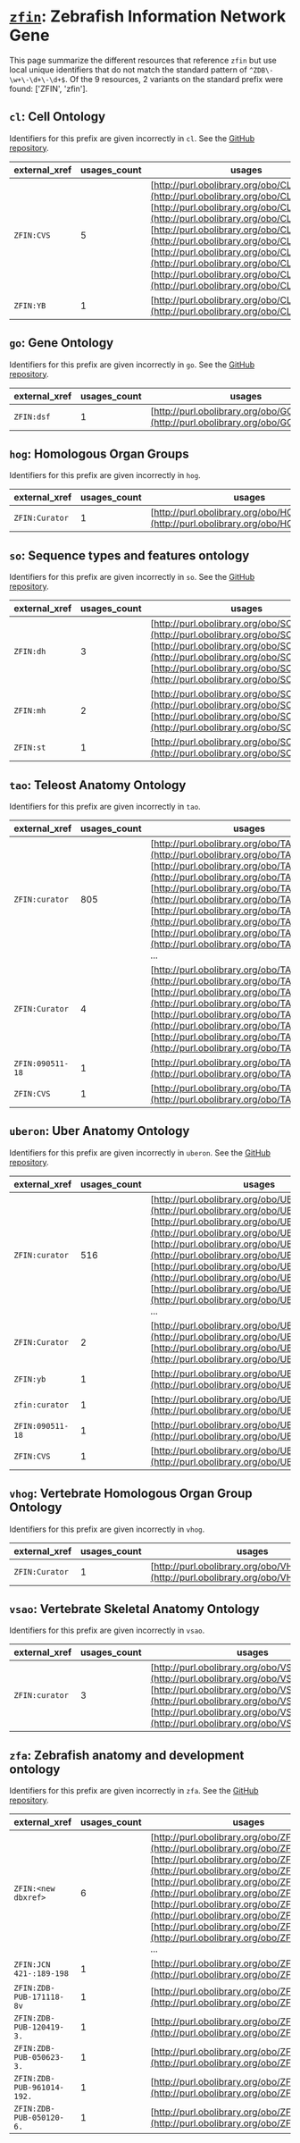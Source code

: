 # [`zfin`](https://bioregistry.io/zfin): Zebrafish Information Network Gene

This page summarize the different resources that reference `zfin`
but use local unique identifiers that do not match the standard pattern of
`^ZDB\-\w+\-\d+\-\d+$`. Of the 9 resources,
2 variants on the standard prefix were found: ['ZFIN', 'zfin'].

## `cl`: Cell Ontology

Identifiers for this prefix are given incorrectly in `cl`. See the [GitHub repository](https://github.com/obophenotype/cell-ontology).

| external_xref   |   usages_count | usages                                                                                                                                                                                                                                                                                                                                                                                                                                                 |
|-----------------|----------------|--------------------------------------------------------------------------------------------------------------------------------------------------------------------------------------------------------------------------------------------------------------------------------------------------------------------------------------------------------------------------------------------------------------------------------------------------------|
| `ZFIN:CVS`      |              5 | [http://purl.obolibrary.org/obo/CL_0005023](http://purl.obolibrary.org/obo/CL_0005023), [http://purl.obolibrary.org/obo/CL_0005024](http://purl.obolibrary.org/obo/CL_0005024), [http://purl.obolibrary.org/obo/CL_0005025](http://purl.obolibrary.org/obo/CL_0005025), [http://purl.obolibrary.org/obo/CL_0011100](http://purl.obolibrary.org/obo/CL_0011100), [http://purl.obolibrary.org/obo/CL_0015000](http://purl.obolibrary.org/obo/CL_0015000) |
| `ZFIN:YB`       |              1 | [http://purl.obolibrary.org/obo/CL_0011100](http://purl.obolibrary.org/obo/CL_0011100)                                                                                                                                                                                                                                                                                                                                                                 |

## `go`: Gene Ontology

Identifiers for this prefix are given incorrectly in `go`. See the [GitHub repository](https://github.com/geneontology/go-ontology).

| external_xref   |   usages_count | usages                                                                                 |
|-----------------|----------------|----------------------------------------------------------------------------------------|
| `ZFIN:dsf`      |              1 | [http://purl.obolibrary.org/obo/GO_0044458](http://purl.obolibrary.org/obo/GO_0044458) |

## `hog`: Homologous Organ Groups

Identifiers for this prefix are given incorrectly in `hog`.

| external_xref   |   usages_count | usages                                                                                   |
|-----------------|----------------|------------------------------------------------------------------------------------------|
| `ZFIN:Curator`  |              1 | [http://purl.obolibrary.org/obo/HOG_0001750](http://purl.obolibrary.org/obo/HOG_0001750) |

## `so`: Sequence types and features ontology

Identifiers for this prefix are given incorrectly in `so`. See the [GitHub repository](https://github.com/The-Sequence-Ontology/SO-Ontologies).

| external_xref   |   usages_count | usages                                                                                                                                                                                                                                                                 |
|-----------------|----------------|------------------------------------------------------------------------------------------------------------------------------------------------------------------------------------------------------------------------------------------------------------------------|
| `ZFIN:dh`       |              3 | [http://purl.obolibrary.org/obo/SO_0001477](http://purl.obolibrary.org/obo/SO_0001477), [http://purl.obolibrary.org/obo/SO_0001478](http://purl.obolibrary.org/obo/SO_0001478), [http://purl.obolibrary.org/obo/SO_0001479](http://purl.obolibrary.org/obo/SO_0001479) |
| `ZFIN:mh`       |              2 | [http://purl.obolibrary.org/obo/SO_0001480](http://purl.obolibrary.org/obo/SO_0001480), [http://purl.obolibrary.org/obo/SO_0001481](http://purl.obolibrary.org/obo/SO_0001481)                                                                                         |
| `ZFIN:st`       |              1 | [http://purl.obolibrary.org/obo/SO_0002217](http://purl.obolibrary.org/obo/SO_0002217)                                                                                                                                                                                 |

## `tao`: Teleost Anatomy Ontology

Identifiers for this prefix are given incorrectly in `tao`.

| external_xref    |   usages_count | usages                                                                                                                                                                                                                                                                                                                                                                                                                                                                |
|------------------|----------------|-----------------------------------------------------------------------------------------------------------------------------------------------------------------------------------------------------------------------------------------------------------------------------------------------------------------------------------------------------------------------------------------------------------------------------------------------------------------------|
| `ZFIN:curator`   |            805 | [http://purl.obolibrary.org/obo/TAO_0000000](http://purl.obolibrary.org/obo/TAO_0000000), [http://purl.obolibrary.org/obo/TAO_0000001](http://purl.obolibrary.org/obo/TAO_0000001), [http://purl.obolibrary.org/obo/TAO_0000006](http://purl.obolibrary.org/obo/TAO_0000006), [http://purl.obolibrary.org/obo/TAO_0000007](http://purl.obolibrary.org/obo/TAO_0000007), [http://purl.obolibrary.org/obo/TAO_0000008](http://purl.obolibrary.org/obo/TAO_0000008), ... |
| `ZFIN:Curator`   |              4 | [http://purl.obolibrary.org/obo/TAO_0005153](http://purl.obolibrary.org/obo/TAO_0005153), [http://purl.obolibrary.org/obo/TAO_0005165](http://purl.obolibrary.org/obo/TAO_0005165), [http://purl.obolibrary.org/obo/TAO_0005166](http://purl.obolibrary.org/obo/TAO_0005166), [http://purl.obolibrary.org/obo/TAO_0005210](http://purl.obolibrary.org/obo/TAO_0005210)                                                                                                |
| `ZFIN:090511-18` |              1 | [http://purl.obolibrary.org/obo/TAO_0002145](http://purl.obolibrary.org/obo/TAO_0002145)                                                                                                                                                                                                                                                                                                                                                                              |
| `ZFIN:CVS`       |              1 | [http://purl.obolibrary.org/obo/TAO_0005265](http://purl.obolibrary.org/obo/TAO_0005265)                                                                                                                                                                                                                                                                                                                                                                              |

## `uberon`: Uber Anatomy Ontology

Identifiers for this prefix are given incorrectly in `uberon`. See the [GitHub repository](https://github.com/obophenotype/uberon).

| external_xref    |   usages_count | usages                                                                                                                                                                                                                                                                                                                                                                                                                                                                                              |
|------------------|----------------|-----------------------------------------------------------------------------------------------------------------------------------------------------------------------------------------------------------------------------------------------------------------------------------------------------------------------------------------------------------------------------------------------------------------------------------------------------------------------------------------------------|
| `ZFIN:curator`   |            516 | [http://purl.obolibrary.org/obo/UBERON_0000007](http://purl.obolibrary.org/obo/UBERON_0000007), [http://purl.obolibrary.org/obo/UBERON_0000966](http://purl.obolibrary.org/obo/UBERON_0000966), [http://purl.obolibrary.org/obo/UBERON_0000991](http://purl.obolibrary.org/obo/UBERON_0000991), [http://purl.obolibrary.org/obo/UBERON_0001016](http://purl.obolibrary.org/obo/UBERON_0001016), [http://purl.obolibrary.org/obo/UBERON_0001081](http://purl.obolibrary.org/obo/UBERON_0001081), ... |
| `ZFIN:Curator`   |              2 | [http://purl.obolibrary.org/obo/UBERON_0005817](http://purl.obolibrary.org/obo/UBERON_0005817), [http://purl.obolibrary.org/obo/UBERON_2005210](http://purl.obolibrary.org/obo/UBERON_2005210)                                                                                                                                                                                                                                                                                                      |
| `ZFIN:yb`        |              1 | [http://purl.obolibrary.org/obo/UBERON_0003066](http://purl.obolibrary.org/obo/UBERON_0003066)                                                                                                                                                                                                                                                                                                                                                                                                      |
| `zfin:curator`   |              1 | [http://purl.obolibrary.org/obo/UBERON_0008911](http://purl.obolibrary.org/obo/UBERON_0008911)                                                                                                                                                                                                                                                                                                                                                                                                      |
| `ZFIN:090511-18` |              1 | [http://purl.obolibrary.org/obo/UBERON_2002145](http://purl.obolibrary.org/obo/UBERON_2002145)                                                                                                                                                                                                                                                                                                                                                                                                      |
| `ZFIN:CVS`       |              1 | [http://purl.obolibrary.org/obo/UBERON_2005265](http://purl.obolibrary.org/obo/UBERON_2005265)                                                                                                                                                                                                                                                                                                                                                                                                      |

## `vhog`: Vertebrate Homologous Organ Group Ontology

Identifiers for this prefix are given incorrectly in `vhog`.

| external_xref   |   usages_count | usages                                                                                     |
|-----------------|----------------|--------------------------------------------------------------------------------------------|
| `ZFIN:Curator`  |              1 | [http://purl.obolibrary.org/obo/VHOG_0001750](http://purl.obolibrary.org/obo/VHOG_0001750) |

## `vsao`: Vertebrate Skeletal Anatomy Ontology

Identifiers for this prefix are given incorrectly in `vsao`.

| external_xref   |   usages_count | usages                                                                                                                                                                                                                                                                             |
|-----------------|----------------|------------------------------------------------------------------------------------------------------------------------------------------------------------------------------------------------------------------------------------------------------------------------------------|
| `ZFIN:curator`  |              3 | [http://purl.obolibrary.org/obo/VSAO_0000001](http://purl.obolibrary.org/obo/VSAO_0000001), [http://purl.obolibrary.org/obo/VSAO_0000164](http://purl.obolibrary.org/obo/VSAO_0000164), [http://purl.obolibrary.org/obo/VSAO_0000178](http://purl.obolibrary.org/obo/VSAO_0000178) |

## `zfa`: Zebrafish anatomy and development ontology

Identifiers for this prefix are given incorrectly in `zfa`. See the [GitHub repository](https://github.com/cerivs/zebrafish-anatomical-ontology).

| external_xref              |   usages_count | usages                                                                                                                                                                                                                                                                                                                                                                                                                                                                |
|----------------------------|----------------|-----------------------------------------------------------------------------------------------------------------------------------------------------------------------------------------------------------------------------------------------------------------------------------------------------------------------------------------------------------------------------------------------------------------------------------------------------------------------|
| `ZFIN:<new dbxref>`        |              6 | [http://purl.obolibrary.org/obo/ZFA_0000259](http://purl.obolibrary.org/obo/ZFA_0000259), [http://purl.obolibrary.org/obo/ZFA_0000344](http://purl.obolibrary.org/obo/ZFA_0000344), [http://purl.obolibrary.org/obo/ZFA_0000400](http://purl.obolibrary.org/obo/ZFA_0000400), [http://purl.obolibrary.org/obo/ZFA_0000424](http://purl.obolibrary.org/obo/ZFA_0000424), [http://purl.obolibrary.org/obo/ZFA_0000464](http://purl.obolibrary.org/obo/ZFA_0000464), ... |
| `ZFIN:JCN 421-:189-198`    |              1 | [http://purl.obolibrary.org/obo/ZFA_0000443](http://purl.obolibrary.org/obo/ZFA_0000443)                                                                                                                                                                                                                                                                                                                                                                              |
| `ZFIN:ZDB-PUB-171118-8v`   |              1 | [http://purl.obolibrary.org/obo/ZFA_0000704](http://purl.obolibrary.org/obo/ZFA_0000704)                                                                                                                                                                                                                                                                                                                                                                              |
| `ZFIN:ZDB-PUB-120419-3.`   |              1 | [http://purl.obolibrary.org/obo/ZFA_0005877](http://purl.obolibrary.org/obo/ZFA_0005877)                                                                                                                                                                                                                                                                                                                                                                              |
| `ZFIN:ZDB-PUB-050623-3.`   |              1 | [http://purl.obolibrary.org/obo/ZFA_0001249](http://purl.obolibrary.org/obo/ZFA_0001249)                                                                                                                                                                                                                                                                                                                                                                              |
| `ZFIN:ZDB-PUB-961014-192.` |              1 | [http://purl.obolibrary.org/obo/ZFA_0001595](http://purl.obolibrary.org/obo/ZFA_0001595)                                                                                                                                                                                                                                                                                                                                                                              |
| `ZFIN:ZDB-PUB-050120-6.`   |              1 | [http://purl.obolibrary.org/obo/ZFA_0005737](http://purl.obolibrary.org/obo/ZFA_0005737)                                                                                                                                                                                                                                                                                                                                                                              |

